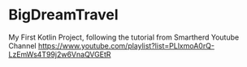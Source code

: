 # BigDreamTravel
My First Kotlin Project, following the tutorial from Smartherd Youtube Channel
https://www.youtube.com/playlist?list=PLlxmoA0rQ-LzEmWs4T99j2w6VnaQVGEtR
